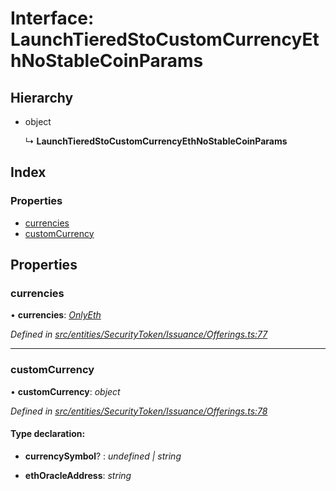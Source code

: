 # Interface: LaunchTieredStoCustomCurrencyEthNoStableCoinParams

## Hierarchy

* object

  ↳ **LaunchTieredStoCustomCurrencyEthNoStableCoinParams**

## Index

### Properties

* [currencies](_entities_securitytoken_issuance_offerings_.launchtieredstocustomcurrencyethnostablecoinparams.md#currencies)
* [customCurrency](_entities_securitytoken_issuance_offerings_.launchtieredstocustomcurrencyethnostablecoinparams.md#customcurrency)

## Properties

###  currencies

• **currencies**: *[OnlyEth](../modules/_entities_securitytoken_issuance_offerings_.md#onlyeth)*

*Defined in [src/entities/SecurityToken/Issuance/Offerings.ts:77](https://github.com/PolymathNetwork/polymath-sdk/blob/fb8c7c9/src/entities/SecurityToken/Issuance/Offerings.ts#L77)*

___

###  customCurrency

• **customCurrency**: *object*

*Defined in [src/entities/SecurityToken/Issuance/Offerings.ts:78](https://github.com/PolymathNetwork/polymath-sdk/blob/fb8c7c9/src/entities/SecurityToken/Issuance/Offerings.ts#L78)*

#### Type declaration:

* **currencySymbol**? : *undefined | string*

* **ethOracleAddress**: *string*
